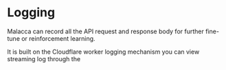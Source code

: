 # Logging

Malacca can record all the API request and response body for further fine-tune or reinforcement learning.

It is built on the Cloudflare worker logging mechanism you can view streaming log through the 